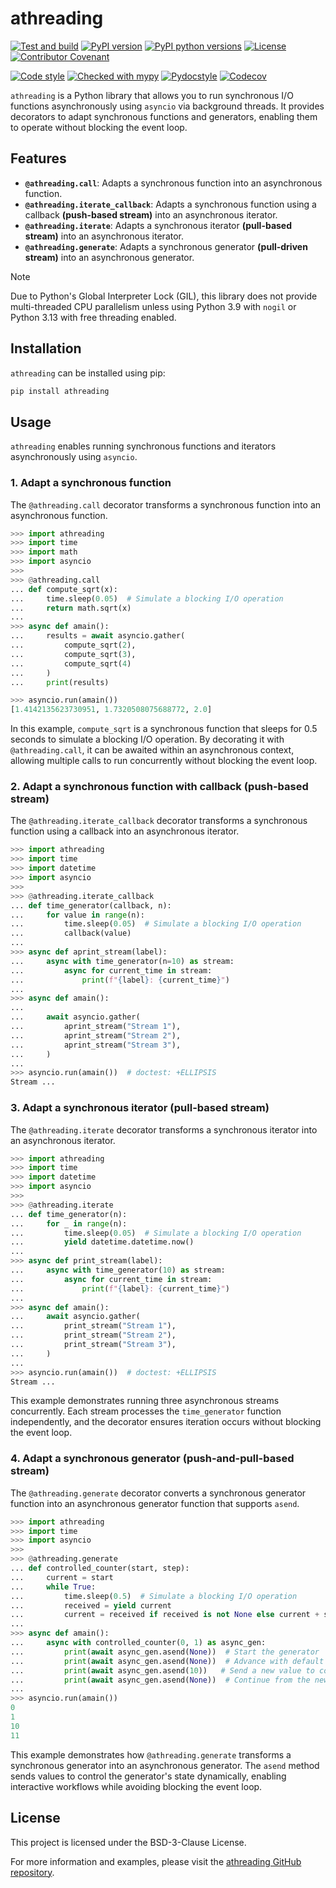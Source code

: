 # athreading

[![Test and build](https://github.com/calgray/athreading/actions/workflows/ci.yml/badge.svg)](https://github.com/calgray/athreading/actions/workflows/ci.yml)
[![PyPI version](https://img.shields.io/pypi/v/athreading.svg)](https://pypi.python.org/pypi/athreading)
[![PyPI python versions](https://img.shields.io/pypi/pyversions/athreading.svg?style=flat&logo=python&logoColor=white)](https://pypi.python.org/pypi/athreading)
[![License](https://img.shields.io/badge/license-BSD_3--Clause-blue.svg)](https://opensource.org/license/bsd-3-clause/)
[![Contributor Covenant](https://img.shields.io/badge/Contributor%20Covenant-2.1-4baaaa.svg)](CODE_OF_CONDUCT.md)

[![Code style](https://img.shields.io/badge/code_style-black-000000.svg)](https://github.com/psf/black)
[![Checked with mypy](https://www.mypy-lang.org/static/mypy_badge.svg)](https://mypy-lang.org/)
[![Pydocstyle](https://img.shields.io/badge/flake8-enabled-blue.svg)](https://flake8.pycqa.org/en/latest/)
[![Codecov](https://codecov.io/gh/calgray/athreading/branch/main/graph/badge.svg)](https://app.codecov.io/github/calgray/athreading)

`athreading` is a Python library that allows you to run synchronous I/O functions asynchronously using `asyncio` via background threads. It provides decorators to adapt synchronous functions and generators, enabling them to operate without blocking the event loop.

## Features

- **`@athreading.call`**: Adapts a synchronous function into an asynchronous function.
- **`@athreading.iterate_callback`**: Adapts a synchronous function using a callback **(push-based stream)** into an asynchronous iterator.
- **`@athreading.iterate`**: Adapts a synchronous iterator **(pull-based stream)** into an asynchronous iterator.
- **`@athreading.generate`**: Adapts a synchronous generator **(pull-driven stream)** into an asynchronous generator.

> [!NOTE]
> Due to Python's Global Interpreter Lock (GIL), this library does not provide multi-threaded CPU parallelism unless using Python 3.9 with `nogil` or Python 3.13 with free threading enabled.

## Installation

`athreading` can be installed using pip:

```bash
pip install athreading
```

## Usage

`athreading` enables running synchronous functions and iterators asynchronously using `asyncio`.

### 1. Adapt a synchronous function

The `@athreading.call` decorator transforms a synchronous function into an asynchronous function.

```python
>>> import athreading
>>> import time
>>> import math
>>> import asyncio
>>>
>>> @athreading.call
... def compute_sqrt(x):
...     time.sleep(0.05)  # Simulate a blocking I/O operation
...     return math.sqrt(x)
...
>>> async def amain():
...     results = await asyncio.gather(
...         compute_sqrt(2),
...         compute_sqrt(3),
...         compute_sqrt(4)
...     )
...     print(results)

>>> asyncio.run(amain())
[1.4142135623730951, 1.7320508075688772, 2.0]

```

In this example, `compute_sqrt` is a synchronous function that sleeps for 0.5 seconds to simulate a blocking I/O operation. By decorating it with `@athreading.call`, it can be awaited within an asynchronous context, allowing multiple calls to run concurrently without blocking the event loop.

### 2. Adapt a synchronous function with callback (push-based stream)

The `@athreading.iterate_callback` decorator transforms a synchronous function using a callback into an asynchronous iterator.

```python
>>> import athreading
>>> import time
>>> import datetime
>>> import asyncio
>>>
>>> @athreading.iterate_callback
... def time_generator(callback, n):
...     for value in range(n):
...         time.sleep(0.05)  # Simulate a blocking I/O operation
...         callback(value)
...
>>> async def aprint_stream(label):
...     async with time_generator(n=10) as stream:
...         async for current_time in stream:
...             print(f"{label}: {current_time}")
...
>>> async def amain():
...
...     await asyncio.gather(
...         aprint_stream("Stream 1"),
...         aprint_stream("Stream 2"),
...         aprint_stream("Stream 3"),
...     )
...
>>> asyncio.run(amain())  # doctest: +ELLIPSIS
Stream ...

```

### 3. Adapt a synchronous iterator (pull-based stream)

The `@athreading.iterate` decorator transforms a synchronous iterator into an asynchronous iterator.

```python
>>> import athreading
>>> import time
>>> import datetime
>>> import asyncio
>>>
>>> @athreading.iterate
... def time_generator(n):
...     for _ in range(n):
...         time.sleep(0.05)  # Simulate a blocking I/O operation
...         yield datetime.datetime.now()
...
>>> async def print_stream(label):
...     async with time_generator(10) as stream:
...         async for current_time in stream:
...             print(f"{label}: {current_time}")
...
>>> async def amain():
...     await asyncio.gather(
...         print_stream("Stream 1"),
...         print_stream("Stream 2"),
...         print_stream("Stream 3"),
...     )
...
>>> asyncio.run(amain())  # doctest: +ELLIPSIS
Stream ...

```

This example demonstrates running three asynchronous streams concurrently. Each stream processes the `time_generator` function independently, and the decorator ensures iteration occurs without blocking the event loop.

### 4. Adapt a synchronous generator (push-and-pull-based stream)

The `@athreading.generate` decorator converts a synchronous generator function into an asynchronous generator function that supports `asend`.

```python
>>> import athreading
>>> import time
>>> import asyncio
>>>
>>> @athreading.generate
... def controlled_counter(start, step):
...     current = start
...     while True:
...         time.sleep(0.5)  # Simulate a blocking I/O operation
...         received = yield current
...         current = received if received is not None else current + step
...
>>> async def amain():
...     async with controlled_counter(0, 1) as async_gen:
...         print(await async_gen.asend(None))  # Start the generator
...         print(await async_gen.asend(None))  # Advance with default step
...         print(await async_gen.asend(10))   # Send a new value to control the counter
...         print(await async_gen.asend(None))  # Continue from the new value
...
>>> asyncio.run(amain())
0
1
10
11

```

This example demonstrates how `@athreading.generate` transforms a synchronous generator into an asynchronous generator. The `asend` method sends values to control the generator's state dynamically, enabling interactive workflows while avoiding blocking the event loop.

## License

This project is licensed under the BSD-3-Clause License.

For more information and examples, please visit the [athreading GitHub repository](https://github.com/calgray/athreading).

